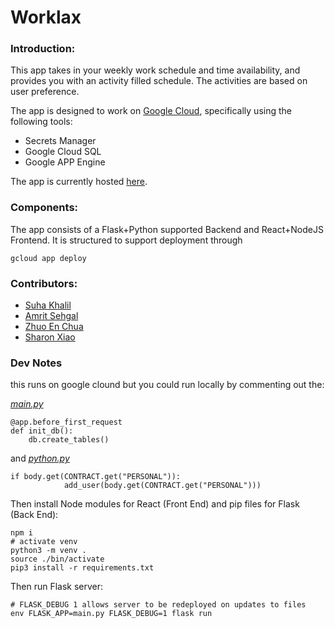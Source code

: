 # Worklax
### Introduction:
This app takes in your weekly work schedule and time availability, and provides you with an activity filled schedule.
The activities are based on user preference.

The app is designed to work on [Google Cloud](https://cloud.google.com/gcp?utm_source=google&utm_medium=cpc&utm_campaign=na-CA-test-all-en-dr-bkws-all-all-trial-e-dr-1009892&utm_content=text-ad-none-any-DEV_c-CRE_491349600625-ADGP_Desk%20%7C%20BKWS%20-%20EXA%20%7C%20Txt%20~%20Storage%20~%20Cloud%20Storage_Cloud-KWID_43700064423315754-kwd-26415313501&utm_term=KW_google%20cloud%20platform-ST_google%20cloud%20platform&gclid=Cj0KCQjwv5uKBhD6ARIsAGv9a-yk4xIpD3_jx-9HJ2wgm9dwjZdOKpuEn5idfEKt8D6B_ve0TF-GPRoaAkSAEALw_wcB&gclsrc=aw.ds), specifically using the following tools:
* Secrets Manager
* Google Cloud SQL
* Google APP Engine

The app is currently hosted [here](https://htn2021-c2360.ue.r.appspot.com/).

### Components:
The app consists of a Flask+Python supported Backend and React+NodeJS Frontend.
It is structured to support deployment through
```
gcloud app deploy
```

### Contributors: 
* [Suha Khalil](https://github.com/srokhalil)
* [Amrit Sehgal](https://github.com/amrits1)
* [Zhuo En Chua](https://github.com/ze-2)
* [Sharon Xiao](https://github.com/sharxiao)

 
### Dev Notes
this runs on google clound but you could run locally by commenting out the:

[*main.py*](./main.py#L12-L15)
```
@app.before_first_request
def init_db():
    db.create_tables()
```
and [*python.py*](./python/app.py#L13-L14)
```
if body.get(CONTRACT.get("PERSONAL")):
            add_user(body.get(CONTRACT.get("PERSONAL")))
```

Then install Node modules for React (Front End) and pip files for Flask (Back End):
```
npm i
# activate venv
python3 -m venv .
source ./bin/activate
pip3 install -r requirements.txt
```

Then run Flask server:
```
# FLASK_DEBUG 1 allows server to be redeployed on updates to files
env FLASK_APP=main.py FLASK_DEBUG=1 flask run
```
